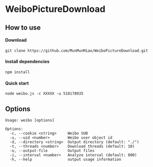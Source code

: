 # WeiboPictureDownload

## How to use

#### Download
```text
git clone https://github.com/MunMunMiao/WeiboPictureDownload.git
```

#### Install dependencies
```text
npm install
```

#### Quick start
```text
node weibo.js -c XXXXX -u 518178935
```

## Options
```text
Usage: weibo [options]

Options:
  -c, --cookie <string>     Weibo SUB
  -u, --uid <number>        Weibo user object id
  -d, --directory <string>  Output directory (default: "./")
  -t, --threads <number>    Download threads (default: 10)
  -o, --output-file         Output files
  -i, --interval <number>   Analyze interval (default: 800)
  -h, --help                output usage information
```
